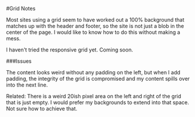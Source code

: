 #Grid Notes

Most sites using a grid seem to have worked out a 100% background that matches up with the header and footer, so the site is not just a blob in the center of the page. I would like to know how to do this without making a mess.

I haven't tried the responsive grid yet. Coming soon.

###Issues

The content looks weird without any padding on the left, but when I add padding, the integrity of the grid is compromised and my content spills over into the next line.

Related: There is a weird 20ish pixel area on the left and right of the grid that is just empty. I would prefer my backgrounds to extend into that space. Not sure how to achieve that.